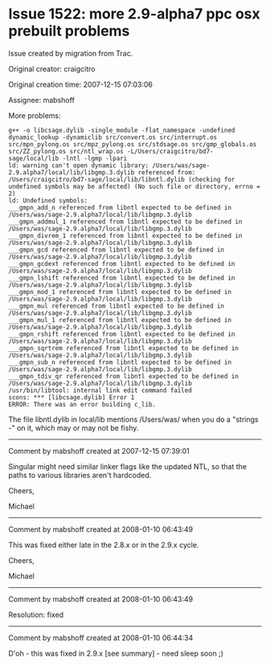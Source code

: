 # Issue 1522: more 2.9-alpha7 ppc osx prebuilt problems

Issue created by migration from Trac.

Original creator: craigcitro

Original creation time: 2007-12-15 07:03:06

Assignee: mabshoff

More problems:


```
g++ -o libcsage.dylib -single_module -flat_namespace -undefined dynamic_lookup -dynamiclib src/convert.os src/interrupt.os src/mpn_pylong.os src/mpz_pylong.os src/stdsage.os src/gmp_globals.os src/ZZ_pylong.os src/ntl_wrap.os -L/Users/craigcitro/bd7-sage/local/lib -lntl -lgmp -lpari
ld: warning can't open dynamic library: /Users/was/sage-2.9.alpha7/local/lib/libgmp.3.dylib referenced from: /Users/craigcitro/bd7-sage/local/lib/libntl.dylib (checking for undefined symbols may be affected) (No such file or directory, errno = 2)
ld: Undefined symbols:
___gmpn_add_n referenced from libntl expected to be defined in /Users/was/sage-2.9.alpha7/local/lib/libgmp.3.dylib
___gmpn_addmul_1 referenced from libntl expected to be defined in /Users/was/sage-2.9.alpha7/local/lib/libgmp.3.dylib
___gmpn_divrem_1 referenced from libntl expected to be defined in /Users/was/sage-2.9.alpha7/local/lib/libgmp.3.dylib
___gmpn_gcd referenced from libntl expected to be defined in /Users/was/sage-2.9.alpha7/local/lib/libgmp.3.dylib
___gmpn_gcdext referenced from libntl expected to be defined in /Users/was/sage-2.9.alpha7/local/lib/libgmp.3.dylib
___gmpn_lshift referenced from libntl expected to be defined in /Users/was/sage-2.9.alpha7/local/lib/libgmp.3.dylib
___gmpn_mod_1 referenced from libntl expected to be defined in /Users/was/sage-2.9.alpha7/local/lib/libgmp.3.dylib
___gmpn_mul referenced from libntl expected to be defined in /Users/was/sage-2.9.alpha7/local/lib/libgmp.3.dylib
___gmpn_mul_1 referenced from libntl expected to be defined in /Users/was/sage-2.9.alpha7/local/lib/libgmp.3.dylib
___gmpn_rshift referenced from libntl expected to be defined in /Users/was/sage-2.9.alpha7/local/lib/libgmp.3.dylib
___gmpn_sqrtrem referenced from libntl expected to be defined in /Users/was/sage-2.9.alpha7/local/lib/libgmp.3.dylib
___gmpn_sub_n referenced from libntl expected to be defined in /Users/was/sage-2.9.alpha7/local/lib/libgmp.3.dylib
___gmpn_tdiv_qr referenced from libntl expected to be defined in /Users/was/sage-2.9.alpha7/local/lib/libgmp.3.dylib
/usr/bin/libtool: internal link edit command failed
scons: *** [libcsage.dylib] Error 1
ERROR: There was an error building c_lib.

```


The file libntl.dylib in local/lib mentions /Users/was/ when you do a "strings -" on it, which may or may not be fishy.


---

Comment by mabshoff created at 2007-12-15 07:39:01

Singular might need similar linker flags like the updated NTL, so that the paths to various libraries aren't hardcoded.

Cheers,

Michael


---

Comment by mabshoff created at 2008-01-10 06:43:49

This was fixed either late in the 2.8.x or in the 2.9.x cycle.

Cheers,

Michael


---

Comment by mabshoff created at 2008-01-10 06:43:49

Resolution: fixed


---

Comment by mabshoff created at 2008-01-10 06:44:34

D'oh - this was fixed in 2.9.x [see summary] - need sleep soon ;)
